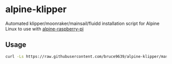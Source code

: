 # alpine-klipper

Automated klipper/moonraker/mainsail/fluidd installation script for Alpine Linux to use with [alpine-raspberry-pi](https://github.com/knoopx/alpine-raspberry-pi)

## Usage

```bash
curl -Ls https://raw.githubusercontent.com/bruce9639/alpine-klipper/master/install.sh | bash -s
```
